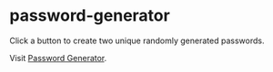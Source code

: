 # password-generator

Click a button to create two unique randomly generated passwords.

Visit [Password Generator](https://kenzie-password-generator.netlify.app/).
